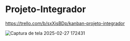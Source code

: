 # Projeto-Integrador

https://trello.com/b/sxXisBDp/kanban-projeto-integrador

![Captura de tela 2025-02-27 172431](https://github.com/user-attachments/assets/fb372ab8-3176-4297-991b-440373013445)
